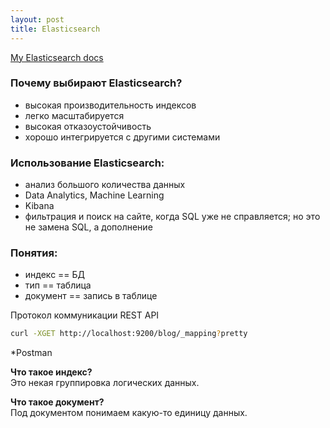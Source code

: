 ```yaml
---
layout: post
title: Elasticsearch
---
```

[My Elasticsearch docs](https://docs.google.com/document/d/1ddJfydl9N93XNfVSZYjRqwv_yI3ljkeuExkbhKIUrbI)
### Почему выбирают Elasticsearch?
* высокая производительность индексов
* легко масштабируется
* высокая отказоустойчивость
* хорошо интегрируется с другими системами

### Использование Elasticsearch:
* анализ большого количества данных
* Data Analytics, Machine Learning
* Kibana
* фильтрация и поиск на сайте, когда SQL уже не справляется; но это не замена SQL, а дополнение

### Понятия:
* индекс == БД
* тип == таблица
* документ == запись в таблице

Протокол коммуникации REST API
```bash
curl -XGET http://localhost:9200/blog/_mapping?pretty
```
*Postman

__Что такое индекс?__  
Это некая группировка логических данных.  

__Что такое документ?__  
Под документом понимаем какую-то единицу данных.  
